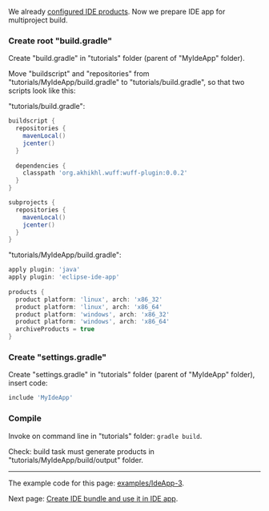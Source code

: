 We already [configured IDE products](Configure-IDE-products). Now we prepare IDE app for multiproject build.

### Create root "build.gradle"

Create "build.gradle" in "tutorials" folder (parent of "MyIdeApp" folder).

Move "buildscript" and "repositories" from "tutorials/MyIdeApp/build.gradle" to "tutorials/build.gradle", so that two scripts look like this:

"tutorials/build.gradle":
```groovy
buildscript {
  repositories {
    mavenLocal()
    jcenter()
  }
  
  dependencies {
    classpath 'org.akhikhl.wuff:wuff-plugin:0.0.2'
  }
}

subprojects {
  repositories {
    mavenLocal()
    jcenter()
  }
}
```

"tutorials/MyIdeApp/build.gradle":
```groovy
apply plugin: 'java'
apply plugin: 'eclipse-ide-app'
  
products {
  product platform: 'linux', arch: 'x86_32'
  product platform: 'linux', arch: 'x86_64'
  product platform: 'windows', arch: 'x86_32'
  product platform: 'windows', arch: 'x86_64'
  archiveProducts = true
}
```

### Create "settings.gradle"

Create "settings.gradle" in "tutorials" folder (parent of "MyIdeApp" folder), insert code:

```groovy
include 'MyIdeApp'
```

### Compile

Invoke on command line in "tutorials" folder: `gradle build`.

Check: build task must generate products in "tutorials/MyIdeApp/build/output" folder.

---

The example code for this page: [examples/IdeApp-3](../tree/master/examples/IdeApp-3).

Next page: [Create IDE bundle and use it in IDE app](Create-IDE-bundle-and-use-it-in-IDE-app).